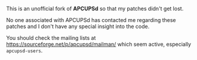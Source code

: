 This is an unofficial fork of **APCUPSd** so that my patches didn't get lost.

No one associated with APCUPSd has contacted me regarding these patches and I don't have any special insight into the code.

You should check the mailing lists at https://sourceforge.net/p/apcupsd/mailman/ which seem active, especially `apcupsd-users`.
